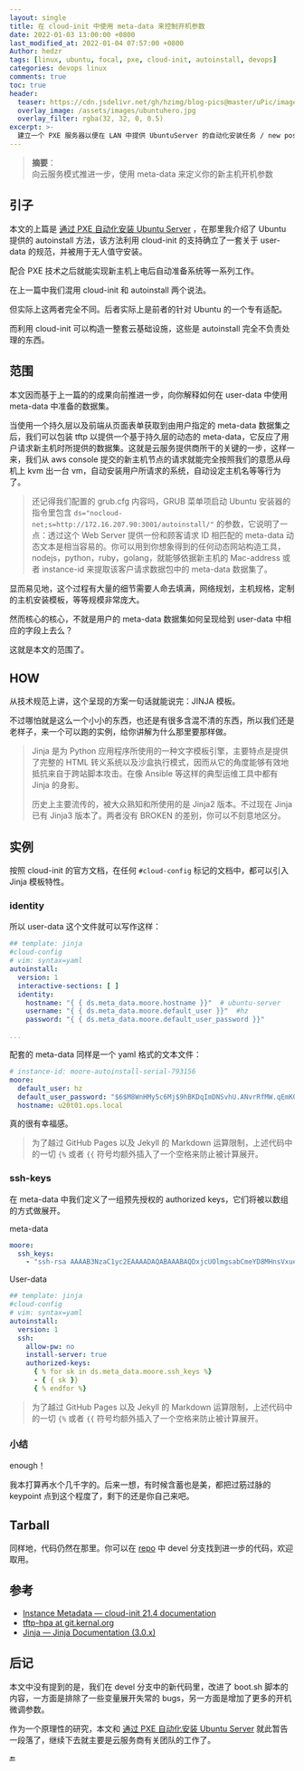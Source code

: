 ```yaml
---
layout: single
title: 在 cloud-init 中使用 meta-data 来控制开机参数
date: 2022-01-03 13:00:00 +0800
last_modified_at: 2022-01-04 07:57:00 +0800
Author: hedzr
tags: [linux, ubuntu, focal, pxe, cloud-init, autoinstall, devops]
categories: devops linux
comments: true
toc: true
header:
  teaser: https://cdn.jsdelivr.net/gh/hzimg/blog-pics@master/uPic/image-20220101205558999.png
  overlay_image: /assets/images/ubuntuhero.jpg
  overlay_filter: rgba(32, 32, 0, 0.5)
excerpt: >-
  建立一个 PXE 服务器以便在 LAN 中提供 UbuntuServer 的自动化安装任务 / new post about building a pxe server and get unattended ubuntu server installation work. [...]
---
```



> **摘要**：  
> 向云服务模式推进一步，使用 meta-data 来定义你的新主机开机参数
>
> <!--MORE-->



## 引子

本文的上篇是 [通过 PXE 自动化安装 Ubuntu Server](https://hedzr.com/devops/linux/build-pxe-server-and-autoinstall-ubuntu-server/) ，在那里我介绍了 Ubuntu 提供的 autoinstall 方法，该方法利用 cloud-init 的支持确立了一套关于 user-data 的规范，并被用于无人值守安装。

配合 PXE 技术之后就能实现新主机上电后自动准备系统等一系列工作。

在上一篇中我们混用 cloud-init 和 autoinstall 两个说法。

但实际上这两者完全不同。后者实际上是前者的针对 Ubuntu 的一个专有适配。

而利用 cloud-init 可以构造一整套云基础设施，这些是 autoinstall 完全不负责处理的东西。

## 范围

本文因而基于上一篇的的成果向前推进一步，向你解释如何在 user-data 中使用 meta-data 中准备的数据集。

当使用一个持久层以及前端从页面表单获取到由用户指定的 meta-data 数据集之后，我们可以包装 tftp 以提供一个基于持久层的动态的 meta-data，它反应了用户请求新主机时所提供的数据集。这就是云服务提供商所干的关键的一步，这样一来，我们从 aws console 提交的新主机节点的请求就能完全按照我们的意愿从母机上 kvm 出一台 vm，自动安装用户所请求的系统，自动设定主机名等等行为了。

> 还记得我们配置的 grub.cfg 内容吗，GRUB 菜单项启动 Ubuntu 安装器的指令里包含 `ds="nocloud-net;s=http://172.16.207.90:3001/autoinstall/"` 的参数，它说明了一点：透过这个 Web Server 提供一份和顾客请求 ID 相匹配的 meta-data 动态文本是相当容易的。你可以用到你想象得到的任何动态网站构造工具，nodejs，python，ruby，golang，就能够依据新主机的 Mac-address 或者 instance-id 来提取该客户请求数据包中的 meta-data 数据集了。
>
> 

显而易见地，这个过程有大量的细节需要人命去填满，网络规划，主机规格，定制的主机安装模板，等等规模非常庞大。

然而核心的核心，不就是用户的 meta-data 数据集如何呈现给到 user-data 中相应的字段上去么？

这就是本文的范围了。



## HOW

从技术规范上讲，这个呈现的方案一句话就能说完：JINJA 模板。

不过哪怕就是这么一个小小的东西，也还是有很多含混不清的东西，所以我们还是老样子，来一个可以跑的实例，给你讲解为什么那里要那样做。

> Jinja 是为 Python 应用程序所使用的一种文字模板引擎，主要特点是提供了完整的 HTML 转义系统以及沙盒执行模式，因而从它的角度能够有效地抵抗来自于跨站脚本攻击。在像 Ansible 等这样的典型运维工具中都有 Jinja 的身影。
>
> 历史上主要流传的，被大众熟知和所使用的是 Jinja2 版本。不过现在 Jinja 已有 Jinja3 版本了。两者没有 BROKEN 的差别，你可以不刻意地区分。

## 实例

按照 cloud-init 的官方文档，在任何 `#cloud-config` 标记的文档中，都可以引入 Jinja 模板特性。

### identity

所以 user-data 这个文件就可以写作这样：

```yaml
## template: jinja
#cloud-config
# vim: syntax=yaml
autoinstall:
  version: 1
  interactive-sections: [ ]
  identity:
    hostname: "{ { ds.meta_data.moore.hostname }}"  # ubuntu-server
    username: "{ { ds.meta_data.moore.default_user }}"  #hz
    password: "{ { ds.meta_data.moore.default_user_password }}"

...
```

配套的 meta-data 同样是一个 yaml 格式的文本文件：

```yaml
# instance-id: moore-autoinstall-serial-793156
moore:
  default_user: hz
  default_user_password: "$6$M8WnHMy5c6Mj$9hBKDqImDNSvhU.ANvrRfMW.qEmK0wZS1zExtGh0hkSc7kb4TTAC1q6TCC/MF806v5yXi8jZ/g6gHGchKb2Ko/"
  hostname: u20t01.ops.local

```

真的很有幸福感。

> 为了越过 GitHub Pages 以及 Jekyll 的 Markdown 运算限制，上述代码中的一切 `{%` 或者 `{{` 符号均额外插入了一个空格来防止被计算展开。



### ssh-keys

在 meta-data 中我们定义了一组预先授权的 authorized keys，它们将被以数组的方式做展开。

meta-data

```yaml
moore:
  ssh_keys:
    - "ssh-rsa AAAAB3NzaC1yc2EAAAADAQABAAABAQDxjcUOlmgsabCmeYD8MHnsVxueebIocv5AfG3mpmxA3UZu6GZqnp65ipbWL9oGtZK3BY+WytnbTDMYdVQWmYvlvuU6+HbOoQf/3z3rywkerbNQdffm5o9Yv/re6dlMG5kE4j78cXFcR11xAJvJ3vmM9tGSBBu68DR35KWz2iRUV8l7XV6E+XmkPkqJKr3IvrxdhM0KpCZixuz8z9krNue6NdpyELT/mvD5sL9LG4+XtU0ss7xH1jk5nmAQGaJW9IY8CVGy07awf0Du5CEfepmOH5gJbGwpAIIubAzGarefbltXteerB0bhyyC3VX0Q8lIHZ6GhMZSqfD9vBHRnDLIL"
```

User-data

```yaml
## template: jinja
#cloud-config
# vim: syntax=yaml
autoinstall:
  version: 1
  ssh:
    allow-pw: no
    install-server: true
    authorized-keys:
      { % for sk in ds.meta_data.moore.ssh_keys %}
      - { { sk }}
      { % endfor %}

```

> 为了越过 GitHub Pages 以及 Jekyll 的 Markdown 运算限制，上述代码中的一切 `{%` 或者 `{{` 符号均额外插入了一个空格来防止被计算展开。

### 小结

enough！

我本打算再水个几千字的。后来一想，有时候含蓄也是美，都把过筋过脉的 keypoint 点到这个程度了，剩下的还是你自己来吧。



## Tarball

同样地，代码仍然在那里。你可以在 [repo](https://github.com/hedzr/pxe-server-and-focal) 中 devel 分支找到进一步的代码，欢迎取用。

## 参考

- [Instance Metadata — cloud-init 21.4 documentation](https://cloudinit.readthedocs.io/en/latest/topics/instancedata.html) 
- [tftp-hpa at git.kernal.org](https://git.kernel.org/cgit/network/tftp/tftp-hpa.git)
- [Jinja — Jinja Documentation (3.0.x)](https://jinja.palletsprojects.com/en/3.0.x/) 



## 后记

本文中没有提到的是，我们在 devel 分支中的新代码里，改进了 boot.sh 脚本的内容，一方面是排除了一些变量展开失常的 bugs，另一方面是增加了更多的开机微调参数。

作为一个原理性的研究，本文和 [通过 PXE 自动化安装 Ubuntu Server](https://hedzr.com/devops/linux/build-pxe-server-and-autoinstall-ubuntu-server/) 就此暂告一段落了，继续下去就主要是云服务商有关团队的工作了。



🔚